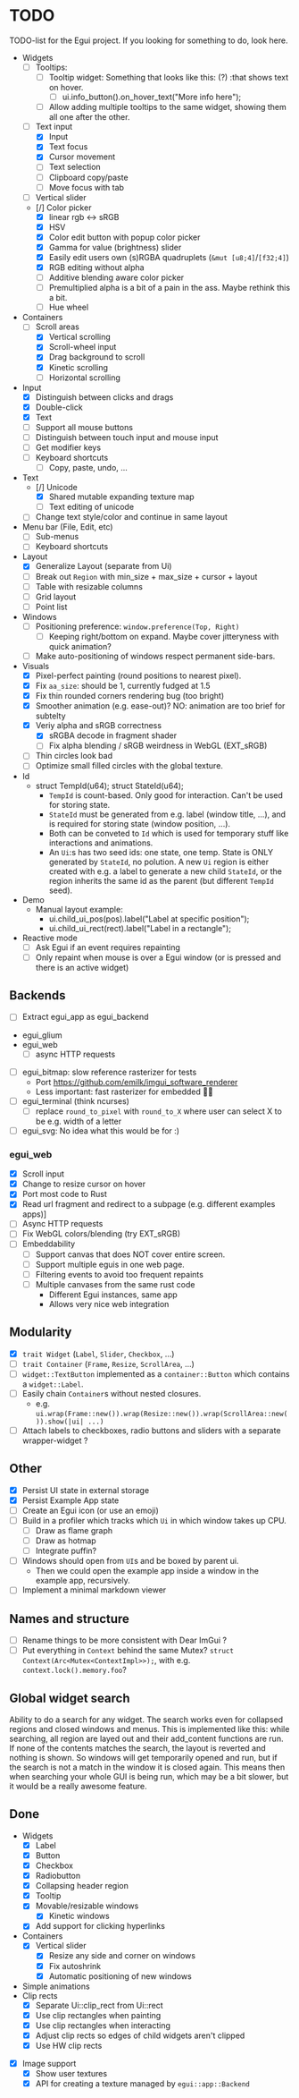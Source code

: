 # TODO

TODO-list for the Egui project. If you looking for something to do, look here.

* Widgets
  * [ ] Tooltips:
    * [ ] Tooltip widget: Something that looks like this:  (?)  :that shows text on hover.
      * [ ] ui.info_button().on_hover_text("More info here");
    * [ ] Allow adding multiple tooltips to the same widget, showing them all one after the other.
  * [ ] Text input
    * [x] Input
    * [x] Text focus
    * [x] Cursor movement
    * [ ] Text selection
    * [ ] Clipboard copy/paste
    * [ ] Move focus with tab
  * [ ] Vertical slider
  * [/] Color picker
    * [x] linear rgb <-> sRGB
    * [x] HSV
    * [x] Color edit button with popup color picker
    * [x] Gamma for value (brightness) slider
    * [x] Easily edit users own (s)RGBA quadruplets (`&mut [u8;4]`/`[f32;4]`)
    * [x] RGB editing without alpha
    * [ ] Additive blending aware color picker
    * [ ] Premultiplied alpha is a bit of a pain in the ass. Maybe rethink this a bit.
    * [ ] Hue wheel
* Containers
  * [ ] Scroll areas
    * [x] Vertical scrolling
    * [x] Scroll-wheel input
    * [x] Drag background to scroll
    * [x] Kinetic scrolling
    * [ ] Horizontal scrolling
* Input
  * [x] Distinguish between clicks and drags
  * [x] Double-click
  * [x] Text
  * [ ] Support all mouse buttons
  * [ ] Distinguish between touch input and mouse input
  * [ ] Get modifier keys
  * [ ] Keyboard shortcuts
    * [ ] Copy, paste, undo, ...
* Text
  * [/] Unicode
    * [x] Shared mutable expanding texture map
    * [ ] Text editing of unicode
  * [ ] Change text style/color and continue in same layout
* Menu bar (File, Edit, etc)
  * [ ] Sub-menus
  * [ ] Keyboard shortcuts
* Layout
  * [x] Generalize Layout (separate from Ui)
  * [ ] Break out `Region` with min_size + max_size + cursor + layout
  * [ ] Table with resizable columns
  * [ ] Grid layout
  * [ ] Point list
* Windows
  * [ ] Positioning preference: `window.preference(Top, Right)`
    * [ ] Keeping right/bottom on expand. Maybe cover jitteryness with quick animation?
  * [ ] Make auto-positioning of windows respect permanent side-bars.
* Visuals
  * [x] Pixel-perfect painting (round positions to nearest pixel).
  * [x] Fix `aa_size`: should be 1, currently fudged at 1.5
  * [x] Fix thin rounded corners rendering bug (too bright)
  * [x] Smoother animation (e.g. ease-out)? NO: animation are too brief for subtelty
  * [x] Veriy alpha and sRGB correctness
    * [x] sRGBA decode in fragment shader
    * [ ] Fix alpha blending / sRGB weirdness in WebGL (EXT_sRGB)
  * [ ] Thin circles look bad
  * [ ] Optimize small filled circles with the global texture.
* Id
  * struct TempId(u64); struct StateId(u64);
    * `TempId` is count-based. Only good for interaction. Can't be used for storing state.
    * `StateId` must be generated from e.g. label (window title, ...), and is required for storing state (window position, ...).
    * Both can be conveted to `Id` which is used for temporary stuff like interactions and animations.
    * An `Ui`:s has two seed ids: one state, one temp. State is ONLY generated by `StateId`, no polution. A new `Ui` region is either created with e.g. a label to generate a new child `StateId`, or the region inherits the same id as the parent (but different `TempId` seed).
* Demo
  * Manual layout example:
    * ui.child_ui_pos(pos).label("Label at specific position");
    * ui.child_ui_rect(rect).label("Label in a rectangle");
* Reactive mode
  * [ ] Ask Egui if an event requires repainting
  * [ ] Only repaint when mouse is over a Egui window (or is pressed and there is an active widget)

## Backends

* [ ] Extract egui_app as egui_backend

* egui_glium
* egui_web
  * [ ] async HTTP requests
* [ ] egui_bitmap: slow reference rasterizer for tests
  * Port https://github.com/emilk/imgui_software_renderer
  * Less important: fast rasterizer for embedded 🤷‍♀️
* [ ] egui_terminal (think ncurses)
  * [ ] replace `round_to_pixel` with `round_to_X` where user can select X to be e.g. width of a letter
* [ ] egui_svg: No idea what this would be for :)

### egui_web

* [x] Scroll input
* [x] Change to resize cursor on hover
* [x] Port most code to Rust
* [x] Read url fragment and redirect to a subpage (e.g. different examples apps)]
* [ ] Async HTTP requests
* [ ] Fix WebGL colors/blending (try EXT_sRGB)
* [ ] Embeddability
  * [ ] Support canvas that does NOT cover entire screen.
  * [ ] Support multiple eguis in one web page.
  * [ ] Filtering events to avoid too frequent repaints
  * [ ] Multiple canvases from the same rust code
    * Different Egui instances, same app
    * Allows very nice web integration

## Modularity

* [x] `trait Widget` (`Label`, `Slider`, `Checkbox`, ...)
* [ ] `trait Container` (`Frame`, `Resize`, `ScrollArea`, ...)
* [ ] `widget::TextButton` implemented as a `container::Button` which contains a `widget::Label`.
* [ ] Easily chain `Container`s without nested closures.
  * e.g. `ui.wrap(Frame::new()).wrap(Resize::new()).wrap(ScrollArea::new()).show(|ui| ...)`
* [ ] Attach labels to checkboxes, radio buttons and sliders with a separate wrapper-widget ?

## Other

* [x] Persist UI state in external storage
* [x] Persist Example App state
* [ ] Create an Egui icon (or use an emoji)
* [ ] Build in a profiler which tracks which `Ui` in which window takes up CPU.
  * [ ] Draw as flame graph
  * [ ] Draw as hotmap
  * [ ] Integrate puffin?
* [ ] Windows should open from `UI`s and be boxed by parent ui.
  * Then we could open the example app inside a window in the example app, recursively.
* [ ] Implement a minimal markdown viewer

## Names and structure

* [ ] Rename things to be more consistent with Dear ImGui ?
* [ ] Put everything in `Context` behind the same Mutex? `struct Context(Arc<Mutex<ContextImpl>>);`, with e.g. `context.lock().memory.foo`?

## Global widget search

Ability to do a search for any widget. The search works even for collapsed regions and closed windows and menus. This is implemented like this: while searching, all region are layed out and their add_content functions are run. If none of the contents matches the search, the layout is reverted and nothing is shown. So windows will get temporarily opened and run, but if the search is not a match in the window it is closed again. This means then when searching your whole GUI is being run, which may be a bit slower, but it would be a really awesome feature.

## Done

* Widgets
  * [x] Label
  * [x] Button
  * [x] Checkbox
  * [x] Radiobutton
  * [x] Collapsing header region
  * [x] Tooltip
  * [x] Movable/resizable windows
    * [x] Kinetic windows
  * [x] Add support for clicking hyperlinks
* Containers
  * [x] Vertical slider
    * [x] Resize any side and corner on windows
    * [x] Fix autoshrink
    * [x] Automatic positioning of new windows
* Simple animations
* Clip rects
  * [x] Separate Ui::clip_rect from Ui::rect
  * [x] Use clip rectangles when painting
  * [x] Use clip rectangles when interacting
  * [x] Adjust clip rects so edges of child widgets aren't clipped
  * [x] Use HW clip rects
* [x] Image support
  * [x] Show user textures
  * [x] API for creating a texture managed by `egui::app::Backend`
